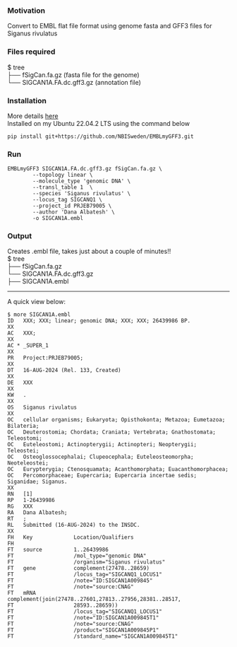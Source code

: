 ### Motivation
Convert to EMBL flat file format using genome fasta and GFF3 files for Siganus rivulatus


### Files required
$ tree  
├── fSigCan.fa.gz  (fasta file for the genome)  
└── SIGCAN1A.FA.dc.gff3.gz   (annotation file)  

### Installation
More details [here](https://github.com/NBISweden/EMBLmyGFF3?tab=readme-ov-file#installation)  
Installed on my Ubuntu 22.04.2 LTS using the command below
```
pip install git+https://github.com/NBISweden/EMBLmyGFF3.git
```

### Run
```
EMBLmyGFF3 SIGCAN1A.FA.dc.gff3.gz fSigCan.fa.gz \
        --topology linear \
        --molecule_type 'genomic DNA' \
        --transl_table 1  \
        --species 'Siganus rivulatus' \
        --locus_tag SIGCANQ1 \
        --project_id PRJEB79005 \
        --author 'Dana Albatesh' \
        -o SIGCAN1A.embl
```

### Output
Creates .embl file, takes just about a couple of minutes!!  
$ tree  
├── fSigCan.fa.gz  
└── SIGCAN1A.FA.dc.gff3.gz  
├── SIGCAN1A.embl  


***

A quick view below:  
```
$ more SIGCAN1A.embl 
ID   XXX; XXX; linear; genomic DNA; XXX; XXX; 26439986 BP.
XX
AC   XXX; 
XX
AC * _SUPER_1
XX
PR   Project:PRJEB79005;
XX
DT   16-AUG-2024 (Rel. 133, Created)
XX
DE   XXX
XX
KW   .
XX
OS   Siganus rivulatus
XX
OC   cellular organisms; Eukaryota; Opisthokonta; Metazoa; Eumetazoa; Bilateria;
OC   Deuterostomia; Chordata; Craniata; Vertebrata; Gnathostomata; Teleostomi;
OC   Euteleostomi; Actinopterygii; Actinopteri; Neopterygii; Teleostei;
OC   Osteoglossocephalai; Clupeocephala; Euteleosteomorpha; Neoteleostei;
OC   Eurypterygia; Ctenosquamata; Acanthomorphata; Euacanthomorphacea;
OC   Percomorphaceae; Eupercaria; Eupercaria incertae sedis; Siganidae; Siganus.
XX
RN   [1]
RP   1-26439986
RG   XXX
RA   Dana Albatesh;
RT   ;
RL   Submitted (16-AUG-2024) to the INSDC.
XX
FH   Key             Location/Qualifiers
FH
FT   source          1..26439986
FT                   /mol_type="genomic DNA"
FT                   /organism="Siganus rivulatus"
FT   gene            complement(27478..28659)
FT                   /locus_tag="SIGCANQ1_LOCUS1"
FT                   /note="ID:SIGCAN1A009845"
FT                   /note="source:CNAG"
FT   mRNA            complement(join(27478..27601,27813..27956,28381..28517,
FT                   28593..28659))
FT                   /locus_tag="SIGCANQ1_LOCUS1"
FT                   /note="ID:SIGCAN1A009845T1"
FT                   /note="source:CNAG"
FT                   /product="SIGCAN1A009845P1"
FT                   /standard_name="SIGCAN1A009845T1"

```

